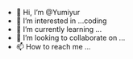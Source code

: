 - 👋 Hi, I’m @Yumiyur
- 👀 I’m interested in ...coding
- 🌱 I’m currently learning ...
- 💞️ I’m looking to collaborate on ...
- 📫 How to reach me ...

<!---
Yumiyur/Yumiyur is a ✨ special ✨ repository because its `README.md` (this file) appears on your GitHub profile.
You can click the Preview link to take a look at your changes.
--->
